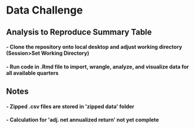 # Data Challenge

## Analysis to Reproduce Summary Table
#### - Clone the repository onto local desktop and adjust working directory (Session>Set Working Directory)
#### - Run code in .Rmd file to import, wrangle, analyze, and visualize data for all available quarters

## Notes
#### - Zipped .csv files are stored in 'zipped data' folder
#### - Calculation for 'adj. net annualized return' not yet complete
